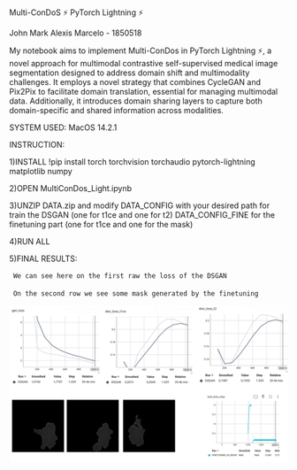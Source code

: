 Multi-ConDoS ⚡ PyTorch Lightning ⚡

John Mark Alexis Marcelo - 1850518 

My notebook aims to implement Multi-ConDos in PyTorch Lightning ⚡, a novel approach for multimodal contrastive self-supervised medical image segmentation designed to address domain shift and multimodality challenges. It employs a novel strategy that combines CycleGAN and Pix2Pix to facilitate domain translation, essential for managing multimodal data. Additionally, it introduces domain sharing layers to capture both domain-specific and shared information across modalities.

SYSTEM USED: MacOS 14.2.1

INSTRUCTION:

1)INSTALL
!pip install torch torchvision torchaudio pytorch-lightning matplotlib numpy

2)OPEN MultiConDos_Light.ipynb

3)UNZIP DATA.zip and modify
     DATA_CONFIG with your desired path for train the DSGAN (one for t1ce and one for t2)
     DATA_CONFIG_FINE for the finetuning part (one for t1ce and one for the mask)
   
4)RUN ALL

5)FINAL RESULTS:
     
     We can see here on the first raw the loss of the DSGAN
     
     On the second row we see some mask generated by the finetuning

![Image 1](https://raw.githubusercontent.com/sanjohngiangino/NN_MultiConDos/main/results.png)
